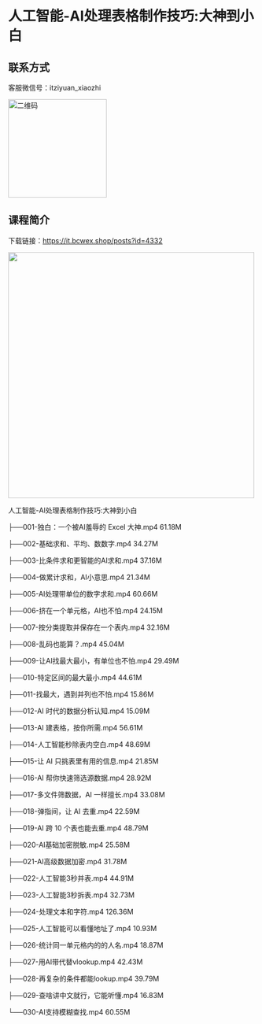 # 人工智能-AI处理表格制作技巧:大神到小白

## 联系方式

客服微信号：itziyuan_xiaozhi

<img src="https://ziyuanyun.oss-cn-guangzhou.aliyuncs.com/common/20240614073449/666b82192834a.jpg" width="200" height="200" alt="二维码">

## 课程简介

下载链接：https://it.bcwex.shop/posts?id=4332

<img src="https://ziyuanyun.oss-cn-guangzhou.aliyuncs.com/yun/20240809073155/66b5556b6e595.jpg" width="500" alt="">

  

 人工智能-AI处理表格制作技巧:大神到小白

 ├──001-独白：一个被AI羞辱的 Excel 大神.mp4 61.18M

 ├──002-基础求和、平均、数数字.mp4 34.27M

 ├──003-比条件求和更智能的AI求和.mp4 37.16M

 ├──004-做累计求和，AI小意思.mp4 21.34M

 ├──005-AI处理带单位的数字求和.mp4 60.66M

 ├──006-挤在一个单元格，AI也不怕.mp4 24.15M

 ├──007-按分类提取并保存在一个表内.mp4 32.16M

 ├──008-乱码也能算？.mp4 45.04M

 ├──009-让AI找最大最小，有单位也不怕.mp4 29.49M

 ├──010-特定区间的最大最小.mp4 44.61M

 ├──011-找最大，遇到并列也不怕.mp4 15.86M

 ├──012-AI 时代的数据分析认知.mp4 15.09M

 ├──013-AI 建表格，按你所需.mp4 56.61M

 ├──014-人工智能秒除表内空白.mp4 48.69M

 ├──015-让 AI 只挑表里有用的信息.mp4 21.85M

 ├──016-AI 帮你快速筛选源数据.mp4 28.92M

 ├──017-多文件筛数据，AI 一样擅长.mp4 33.08M

 ├──018-弹指间，让 AI 去重.mp4 22.59M

 ├──019-AI 跨 10 个表也能去重.mp4 48.79M

 ├──020-AI基础加密脱敏.mp4 25.58M

 ├──021-AI高级数据加密.mp4 31.78M

 ├──022-人工智能3秒并表.mp4 44.91M

 ├──023-人工智能3秒拆表.mp4 32.73M

 ├──024-处理文本和字符.mp4 126.36M

 ├──025-人工智能可以看懂地址了.mp4 10.93M

 ├──026-统计同一单元格内的的人名.mp4 18.87M

 ├──027-用AI带代替vlookup.mp4 42.43M

 ├──028-再复杂的条件都能lookup.mp4 39.79M

 ├──029-查啥讲中文就行，它能听懂.mp4 16.83M

 └──030-AI支持模糊查找.mp4 60.55M

  